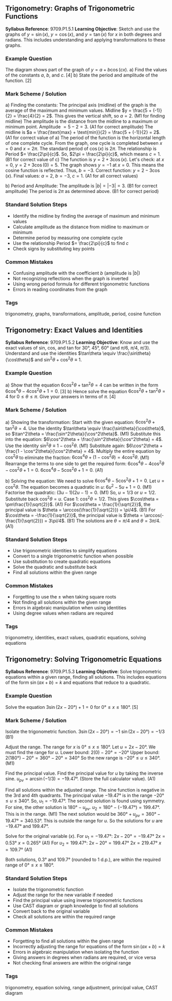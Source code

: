 ## Trigonometry: Graphs of Trigonometric Functions
**Syllabus Reference**: 9709.P1.5.1
**Learning Objective**: Sketch and use the graphs of $y = \sin(x)$, $y = \cos(x)$, and $y = \tan(x)$ for $x$ in both degrees and radians. This includes understanding and applying transformations to these graphs.
### Example Question
The diagram shows part of the graph of $y = a + b \cos(cx)$.
a) Find the values of the constants $a$, $b$, and $c$. [4]
b) State the period and amplitude of the function. [2]
### Mark Scheme / Solution
a) Finding the constants:
The principal axis (midline) of the graph is the average of the maximum and minimum values. Midline $y = \frac{5 + (-1)}{2} = \frac{4}{2} = 2$. This gives the vertical shift, so $a = 2$. (M1 for finding midline)
The amplitude is the distance from the midline to a maximum or minimum point. Amplitude $= 5 - 2 = 3$. (A1 for correct amplitude)
The midline is $a = \frac{\text{max} + \text{min}}{2} = \frac{5 + (-1)}{2} = 2$. (A1 for correct value of a)
The period of the function is the horizontal length of one complete cycle. From the graph, one cycle is completed between $x=0$ and $x=2\pi$. The standard period of $\cos(x)$ is $2\pi$. The relationship is Period $= \frac{2\pi}{c}$.
So, $2\pi = \frac{2\pi}{c}$, which means $c=1$. (B1 for correct value of c)
The function is $y = 2 + 3\cos(x)$. Let's check: at $x=0$, $y = 2+3\cos(0) = 5$. The graph shows $y=-1$ at $x=0$. This means the cosine function is reflected. Thus, $b = -3$.
Correct function: $y = 2 - 3\cos(x)$.
Final values: $a=2$, $b=-3$, $c=1$. (A1 for all correct values)

b) Period and Amplitude:
The amplitude is $|b| = |-3| = 3$. (B1 for correct amplitude)
The period is $2\pi$ as determined above. (B1 for correct period)
### Standard Solution Steps
- Identify the midline by finding the average of maximum and minimum values
- Calculate amplitude as the distance from midline to maximum or minimum
- Determine period by measuring one complete cycle
- Use the relationship Period $= \frac{2\pi}{c}$ to find $c$
- Check signs by substituting key points
### Common Mistakes
- Confusing amplitude with the coefficient $b$ (amplitude is $|b|$)
- Not recognizing reflections when the graph is inverted
- Using wrong period formula for different trigonometric functions
- Errors in reading coordinates from the graph
### Tags
trigonometry, graphs, transformations, amplitude, period, cosine function

## Trigonometry: Exact Values and Identities
**Syllabus Reference**: 9709.P1.5.2
**Learning Objective**: Know and use the exact values of sin, cos, and tan for $30°$, $45°$, $60°$ (and $\pi/6$, $\pi/4$, $\pi/3$). Understand and use the identities $\tan\theta \equiv \frac{\sin\theta}{\cos\theta}$ and $\sin^2\theta + \cos^2\theta \equiv 1$.
### Example Question
a) Show that the equation $6\cos^2\theta + \tan^2\theta = 4$ can be written in the form $6\cos^4\theta - 4\cos^2\theta + 1 = 0$. [3]
b) Hence solve the equation $6\cos^2\theta + \tan^2\theta = 4$ for $0 \le \theta \le \pi$. Give your answers in terms of $\pi$. [4]
### Mark Scheme / Solution
a) Showing the transformation:
Start with the given equation: $6\cos^2\theta + \tan^2\theta = 4$.
Use the identity $\tan\theta \equiv \frac{\sin\theta}{\cos\theta}$, so $\tan^2\theta = \frac{\sin^2\theta}{\cos^2\theta}$. (M1)
Substitute this into the equation: $6\cos^2\theta + \frac{\sin^2\theta}{\cos^2\theta} = 4$.
Use the identity $\sin^2\theta \equiv 1 - \cos^2\theta$. (M1)
Substitute again: $6\cos^2\theta + \frac{1 - \cos^2\theta}{\cos^2\theta} = 4$.
Multiply the entire equation by $\cos^2\theta$ to eliminate the fraction: $6\cos^4\theta + (1 - \cos^2\theta) = 4\cos^2\theta$. (M1)
Rearrange the terms to one side to get the required form: $6\cos^4\theta - 4\cos^2\theta - \cos^2\theta + 1 = 0$.
$6\cos^4\theta - 5\cos^2\theta + 1 = 0$. (A1)

b) Solving the equation:
We need to solve $6\cos^4\theta - 5\cos^2\theta + 1 = 0$.
Let $u = \cos^2\theta$. The equation becomes a quadratic in $u$: $6u^2 - 5u + 1 = 0$. (M1)
Factorise the quadratic: $(3u - 1)(2u - 1) = 0$. (M1)
So, $u = 1/3$ or $u = 1/2$.
Substitute back $\cos^2\theta = u$.
Case 1: $\cos^2\theta = 1/2$. This gives $\cos\theta = \pm\frac{1}{\sqrt{2}}$. (A1)
For $\cos\theta = \frac{1}{\sqrt{2}}$, the principal value is $\theta = \arccos(\frac{1}{\sqrt{2}}) = \pi/4$. (B1)
For $\cos\theta = -\frac{1}{\sqrt{2}}$, the principal value is $\theta = \arccos(-\frac{1}{\sqrt{2}}) = 3\pi/4$. (B1)
The solutions are $\theta = \pi/4$ and $\theta = 3\pi/4$. (A1)
### Standard Solution Steps
- Use trigonometric identities to simplify equations
- Convert to a single trigonometric function when possible
- Use substitution to create quadratic equations
- Solve the quadratic and substitute back
- Find all solutions within the given range
### Common Mistakes
- Forgetting to use the $\pm$ when taking square roots
- Not finding all solutions within the given range
- Errors in algebraic manipulation when using identities
- Using degree values when radians are required
### Tags
trigonometry, identities, exact values, quadratic equations, solving equations

## Trigonometry: Solving Trigonometric Equations
**Syllabus Reference**: 9709.P1.5.3
**Learning Objective**: Solve trigonometric equations within a given range, finding all solutions. This includes equations of the form $\sin(ax + b) = k$ and equations that reduce to a quadratic.
### Example Question
Solve the equation $3\sin(2x - 20°) + 1 = 0$ for $0° \le x \le 180°$. [5]
### Mark Scheme / Solution
Isolate the trigonometric function.
$3\sin(2x - 20°) = -1$
$\sin(2x - 20°) = -1/3$ (B1)

Adjust the range.
The range for $x$ is $0° \le x \le 180°$.
Let $u = 2x - 20°$. We must find the range for $u$.
Lower bound: $2(0) - 20° = -20°$
Upper bound: $2(180°) - 20° = 360° - 20° = 340°$
So the new range is $-20° \le u \le 340°$. (M1)

Find the principal value.
Find the principal value for $u$ by taking the inverse sine.
$u_{pv} = \arcsin(-1/3) = -19.47°$. (Store the full calculator value). (A1)

Find all solutions within the adjusted range.
The sine function is negative in the 3rd and 4th quadrants.
The principal value $-19.47°$ is in the range $-20° \le u \le 340°$. So, $u_1 = -19.47°$.
The second solution is found using symmetry. For sine, the other solution is $180° - u_{pv}$.
$u_2 = 180° - (-19.47°) = 199.47°$. This is in the range. (M1)
The next solution would be $360° + u_{pv} = 360° - 19.47° = 340.53°$. This is outside the range for $u$.
So the solutions for $u$ are $-19.47°$ and $199.47°$.

Solve for the original variable ($x$).
For $u_1 = -19.47°$:
$2x - 20° = -19.47°$
$2x = 0.53°$
$x = 0.265°$ (A1)
For $u_2 = 199.47°$:
$2x - 20° = 199.47°$
$2x = 219.47°$
$x = 109.7°$ (A1)

Both solutions, $0.3°$ and $109.7°$ (rounded to 1 d.p.), are within the required range of $0° \le x \le 180°$.
### Standard Solution Steps
- Isolate the trigonometric function
- Adjust the range for the new variable if needed
- Find the principal value using inverse trigonometric functions
- Use CAST diagram or graph knowledge to find all solutions
- Convert back to the original variable
- Check all solutions are within the required range
### Common Mistakes
- Forgetting to find all solutions within the given range
- Incorrectly adjusting the range for equations of the form $\sin(ax+b)=k$
- Errors in algebraic manipulation when isolating the function
- Giving answers in degrees when radians are required, or vice versa
- Not checking final answers are within the original range
### Tags
trigonometry, equation solving, range adjustment, principal value, CAST diagram